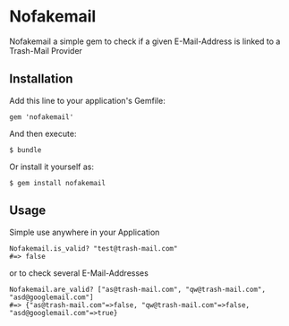 # Nofakemail

Nofakemail a simple gem to check if a given E-Mail-Address is linked to a Trash-Mail Provider

## Installation

Add this line to your application's Gemfile:

    gem 'nofakemail'

And then execute:

    $ bundle

Or install it yourself as:

    $ gem install nofakemail

## Usage

Simple use anywhere in your Application

    Nofakemail.is_valid? "test@trash-mail.com"
    #=> false

or to check several E-Mail-Addresses

    Nofakemail.are_valid? ["as@trash-mail.com", "qw@trash-mail.com", "asd@googlemail.com"]
    #=> {"as@trash-mail.com"=>false, "qw@trash-mail.com"=>false, "asd@googlemail.com"=>true}